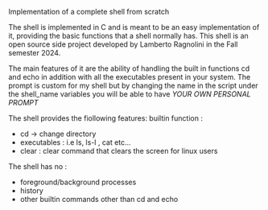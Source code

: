 Implementation of a complete shell from scratch

The shell is implemented in C and is meant to be an easy implementation of it, providing the basic functions that a shell normally has.
This shell is an open source side project developed by Lamberto Ragnolini in the Fall semester 2024.

The main features of it are the ability of handling the built in functions cd and echo in addition with all the executables present in your system.
The prompt is custom for my shell but by changing the name in the script under the shell_name variables you will be able to have *YOUR OWN PERSONAL PROMPT*

The shell provides the fiollowing features:
builtin function :
  - cd -> change directory
  - executables :
    i.e ls, ls-l , cat etc...
  - clear :
    clear command that clears the screen for linux users

The shell has no :
  - foreground/background processes
  - history
  - other builtin commands other than cd and echo
  
